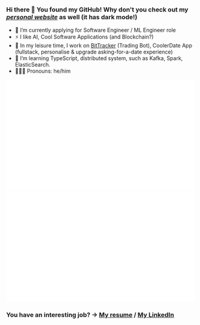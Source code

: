 ### Hi there 👋 You found my GitHub! Why don't you check out my *[personal website](https://rodonguyen.dev/)* as well (it has dark mode!)

- 💼 I’m currently applying for Software Engineer / ML Engineer role 
- ⚡ I like AI, Cool Software Applications (and Blockchain?)
- 🔭 In my leisure time, I work on [BitTracker](https://github.com/rodonguyen/BitTracker) (Trading Bot), CoolerDate App (fullstack, personalise & upgrade asking-for-a-date experience)
- 🌱 I’m learning TypeScript, distributed system, such as Kafka, Spark, ElasticSearch.
- 🧍🏽‍♂️ Pronouns: he/him  

<a href="https://rodonguyen.dev">
<img src="https://github.com/rodonguyen/github-stats/blob/master/generated/overview.svg#gh-dark-mode-only" />
<img src="https://github.com/rodonguyen/github-stats/blob/master/generated/languages.svg#gh-dark-mode-only" />
</a>   

### You have an interesting job? -> [My resume](https://rodonguyen.dev/resume) / [My LinkedIn](https://www.linkedin.com/in/rodonguyen/)


